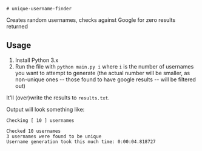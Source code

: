     # unique-username-finder

Creates random usernames, checks against Google for zero results returned

## Usage

1. Install Python 3.x
1. Run the file with `python main.py i` where `i` is the number of usernames you want to attempt to generate (the actual number will be smaller, as non-unique ones -- those found to have google results -- will be filtered out)

It'll (over)write the results to `results.txt`.

Output will look something like:

    Checking [ 10 ] usernames

    Checked 10 usernames
    3 usernames were found to be unique
    Username generation took this much time: 0:00:04.818727
